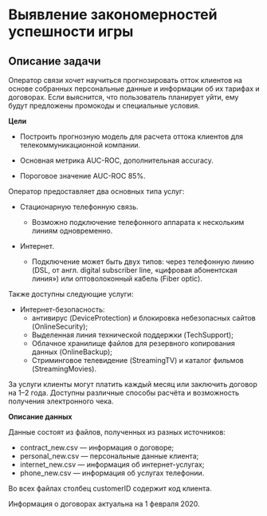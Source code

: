 # Выявление закономерностей успешности игры

## Описание задачи


Оператор связи хочет научиться прогнозировать отток клиентов на основе собранных персональные данные и информации об их тарифах и договорах. Если выяснится, что пользователь планирует уйти, ему будут предложены промокоды и специальные условия.

**Цели**

 - Построить прогнозную модель для расчета оттока клиентов для телекоммуникационной компании.

 - Основная метрика AUC-ROC, дополнительная accuracy.

 - Пороговое значение AUC-ROC 85%.

Оператор предоставляет два основных типа услуг: 
 - Стационарную телефонную связь.
    - Возможно подключение телефонного аппарата к нескольким линиям одновременно.

 - Интернет.

    - Подключение может быть двух типов: через телефонную линию (DSL, от англ. digital subscriber line, «цифровая абонентская линия») или оптоволоконный кабель (Fiber optic).


Также доступны следующие услуги:
- Интернет-безопасность:
    - антивирус (DeviceProtection) и блокировка небезопасных сайтов (OnlineSecurity);
    - Выделенная линия технической поддержки (TechSupport);
    - Облачное хранилище файлов для резервного копирования данных (OnlineBackup);
    - Стриминговое телевидение (StreamingTV) и каталог фильмов (StreamingMovies).
    
За услуги клиенты могут платить каждый месяц или заключить договор на 1–2 года. Доступны различные способы расчёта и возможность получения электронного чека.


**Описание данных**

Данные состоят из файлов, полученных из разных источников:
 - contract_new.csv — информация о договоре;
 - personal_new.csv — персональные данные клиента;
 - internet_new.csv — информация об интернет-услугах;
 - phone_new.csv — информация об услугах телефонии.

Во всех файлах столбец customerID содержит код клиента.

Информация о договорах актуальна на 1 февраля 2020.